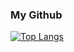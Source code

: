 ### My Github

[![Top Langs](https://github-readme-stats.vercel.app/api/top-langs/?username=leashjay)](https://github.com/leashjay/github-readme-stats)

